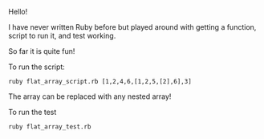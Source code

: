Hello!

I have never written Ruby before but played around with getting a function, script to run it, and test working.

So far it is quite fun!

To run the script:

```
ruby flat_array_script.rb [1,2,4,6,[1,2,5,[2],6],3]
```

The array can be replaced with any nested array!

To run the test

```
ruby flat_array_test.rb
```
